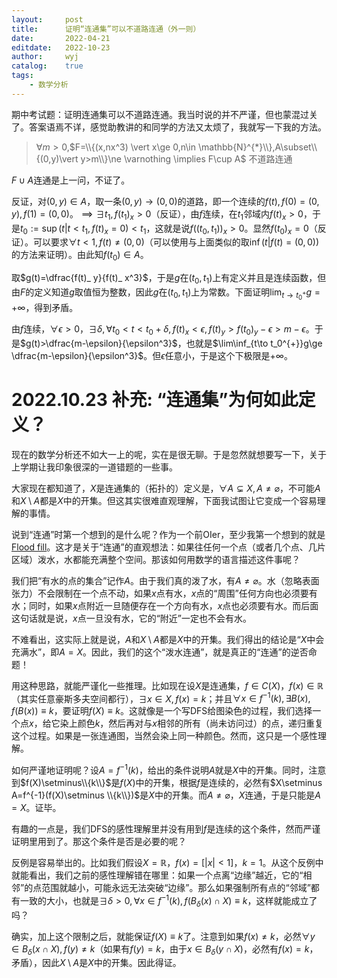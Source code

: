```yaml
---
layout:		post
title:		证明“连通集”可以不道路连通（外一则）
date:		2022-04-21
editdate:	2022-10-23
author:		wyj
catalog:	true
tags:
    - 数学分析
---
```


期中考试题：证明连通集可以不道路连通。我当时说的并不严谨，但也蒙混过关了。答案语焉不详，感觉助教讲的和同学的方法又太烦了，我就写一下我的方法。

> $\forall m>0$,$F=\\{(x,nx^3) \vert x\ge 0,n\in \mathbb{N}^{*}\\},A\subset\\{(0,y)\vert y>m\\}\ne \varnothing \implies F\cup A$ 不道路连通

$F\cup A$连通是上一问，不证了。

反证，对$(0,y)\in A$，取一条$(0,y)\to (0,0)$的道路，即一个连续的$f(t),f(0)=(0,y),f(1)=(0,0)$。$\implies \exists t_1, f(t_1)_x>0$（反证），由$f$连续，在$t_1$邻域内$f(t)_x>0$，于是$t_0:=\sup(t\vert t< t_1,f(t)_x=0)< t_1$，这就是说$f((t_0,t_1))_x>0$。显然$f(t_0)_x=0$（反证）。可以要求$\forall t<1,f(t)\ne (0,0)$（可以使用与上面类似的取$\inf(t\vert f(t)=(0,0))$的方法来证明）。由此知$f(t_0)\in A$。

取$g(t)=\dfrac{f(t)_ y}{f(t)_ x^3}$，于是$g$在$(t_0,t_1)$上有定义并且是连续函数，但由$F$的定义知道$g$取值恒为整数，因此$g$在$(t_0,t_1)$上为常数。下面证明$\lim_{t\to t_0^{+}}g=+\infty$，得到矛盾。

由$f$连续，$\forall \epsilon>0$，$\exists \delta, \forall t_ 0< t< t_ 0+\delta, f(t)_ x<\epsilon,f(t)_ y>f(t_0)_ y-\epsilon>m-\epsilon$。于是$g(t)>\dfrac{m-\epsilon}{\epsilon^3}$，也就是$\lim\inf_{t\to t_0^{+}}g\ge \dfrac{m-\epsilon}{\epsilon^3}$。但$\epsilon$任意小，于是这个下极限是$+\infty$。

# 2022.10.23 补充: “连通集”为何如此定义？

现在的数学分析还不如大一上的呢，实在是很无聊。于是忽然就想要写一下，关于上学期让我印象很深的一道错题的一些事。

大家现在都知道了，$X$是连通集的（拓扑的）定义是，$\forall A\subsetneq X,A\ne\varnothing$，不可能$A$和$X\setminus A$都是$X$中的开集。但这其实很难直观理解，下面我试图让它变成一个容易理解的事情。

说到“连通”时第一个想到的是什么呢？作为一个前OIer，至少我第一个想到的就是[Flood fill](https://en.wikipedia.org/wiki/Flood_fill)。这才是关于“连通”的直观想法：如果往任何一个点（或者几个点、几片区域）泼水，水都能充满整个空间。那该如何用数学的语言描述这件事呢？

我们把“有水的点的集合”记作$A$。由于我们真的泼了水，有$A\ne \varnothing$。水（忽略表面张力）不会限制在一个点不动，如果$x$点有水，$x$点的“周围”任何方向也必须要有水；同时，如果$x$点附近一旦随便存在一个方向有水，$x$点也必须要有水。而后面这句话就是说，$x$点一旦没有水，它的“附近”一定也不会有水。

不难看出，这实际上就是说，$A$和$X\setminus A$都是$X$中的开集。我们得出的结论是“$X$中会充满水”，即$A=X$。因此，我们的这个“泼水连通”，就是真正的“连通”的逆否命题！

用这种思路，就能严谨化一些推理。比如现在设$X$是连通集，$f\in C(X)$，$f(x)\in \mathbb{R}$（其实任意豪斯多夫空间都行），$\exists x\in X, f(x)=k$；并且$\forall x\in f^{-1}(k),\exists B(x),f(B(x))\equiv k$，要证明$f(X)\equiv k$。这就像是一个写DFS给图染色的过程，我们选择一个点$x$，给它染上颜色$k$，然后再对与$x$相邻的所有（尚未访问过）的点，递归重复这个过程。如果是一张连通图，当然会染上同一种颜色。然而，这只是一个感性理解。

如何严谨地证明呢？设$A=f^{-1}(k)$，给出的条件说明$A$就是$X$中的开集。同时，注意到$f(X)\setminus\\{k\\}$是$f(X)$中的开集，根据$f$是连续的，必然有$X\setminus A=f^{-1}(f(X)\setminus \\{k\\})$是$X$中的开集。而$A\ne\varnothing$，$X$连通，于是只能是$A=X$。证毕。

有趣的一点是，我们DFS的感性理解里并没有用到$f$是连续的这个条件，然而严谨证明里用到了。那这个条件是否是必要的呢？

反例是容易举出的。比如我们假设$X=\mathbb{R}$，$f(x)=[\vert x\vert<1]$，$k=1$。从这个反例中就能看出，我们之前的感性理解错在哪里：如果一个点离“边缘”越近，它的“相邻”的点范围就越小，可能永远无法突破“边缘”。那么如果强制所有点的“邻域”都有一致的大小，也就是$\exists \delta>0,\forall x\in f^{-1}(k),f(B_\delta(x)\cap X)\equiv k$，这样就能成立了吗？

确实，加上这个限制之后，就能保证$f(X)\equiv k$了。注意到如果$f(x)\ne k$，必然$\forall y\in B_\delta(x\cap X),f(y)\ne k$（如果有$f(y)=k$，由于$x\in B_\delta(y\cap X)$，必然有$f(x)=k$，矛盾），因此$X\setminus A$是$X$中的开集。因此得证。
